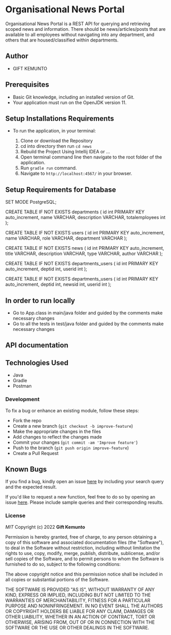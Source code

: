 # Organisational News Portal

Organisational News Portal is a REST API for querying and retrieving scoped news and information.
There should be news/articles/posts that are available to all employees without navigating
into any department, and others that are housed/classified within departments.

## Author
* GIFT KEMUNTO
## Prerequisites

- Basic Git knowledge, including an installed version of Git.
- Your application must run on the OpenJDK version 11.

## Setup Installations Requirements
* To run the application, in your terminal:

    1. Clone or download the Repository
    2. cd into directory then run `cd news`
    3. Rebuild the Project Using Intellij IDEA or ...
    4. Open terminal command line then navigate to the root folder of the application.
    5. Run `gradle run` command.
    6. Navigate to `http://localhost:4567/` in your browser.
## Setup Requirements for Database
SET MODE PostgreSQL;

CREATE TABLE IF NOT EXISTS departments (
id int PRIMARY KEY auto_increment,
name VARCHAR,
description VARCHAR,
totalemployees int
);

CREATE TABLE IF NOT EXISTS users (
id int PRIMARY KEY auto_increment,
name VARCHAR,
role VARCHAR,
department VARCHAR
);

CREATE TABLE IF NOT EXISTS news (
id int PRIMARY KEY auto_increment,
title VARCHAR,
description VARCHAR,
type VARCHAR,
author VARCHAR
);

CREATE TABLE IF NOT EXISTS departments_users (
id int PRIMARY KEY auto_increment,
deptid int,
userid int
);

CREATE TABLE IF NOT EXISTS departments_users (
id int PRIMARY KEY auto_increment,
deptid int,
newsid int,
userid int
);

## In order to run locally
* Go to App.class in main/java folder and guided by the comments make necessary changes
* Go to all the tests in test/java folder and guided by the comments make necessary changes

## API documentation


## Technologies Used
* Java
* Gradle
* Postman

### Development

To fix a bug or enhance an existing module, follow these steps:

- Fork the repo
- Create a new branch (`git checkout -b improve-feature`)
- Make the appropriate changes in the files
- Add changes to reflect the changes made
- Commit your changes (`git commit -am 'Improve feature'`)
- Push to the branch (`git push origin improve-feature`)
- Create a Pull Request

## Known Bugs

If you find a bug, kindly open an issue [here](https://github.com/Kemuntogift/NewsPortal/issues/new) by including your search query and the expected result.

If you'd like to request a new function, feel free to do so by opening an issue [here](https://github.com/Kemuntogift/NewsPortal/issues/new). Please include sample queries and their corresponding results.

### License

*MIT*
Copyright (c) 2022 **Gift Kemunto**

Permission is hereby granted, free of charge, to any person obtaining a copy of this software and associated documentation files (the "Software"), to deal in the Software without restriction, including without limitation the rights to use, copy, modify, merge, publish, distribute, sublicense, and/or sell copies of the Software, and to permit persons to whom the Software is furnished to do so, subject to the following conditions:

The above copyright notice and this permission notice shall be included in all copies or substantial portions of the Software.

THE SOFTWARE IS PROVIDED "AS IS", WITHOUT WARRANTY OF ANY KIND, EXPRESS OR IMPLIED, INCLUDING BUT NOT LIMITED TO THE WARRANTIES OF MERCHANTABILITY, FITNESS FOR A PARTICULAR PURPOSE AND NONINFRINGEMENT. IN NO EVENT SHALL THE AUTHORS OR COPYRIGHT HOLDERS BE LIABLE FOR ANY CLAIM, DAMAGES OR OTHER LIABILITY, WHETHER IN AN ACTION OF CONTRACT, TORT OR OTHERWISE, ARISING FROM, OUT OF OR IN CONNECTION WITH THE SOFTWARE OR THE USE OR OTHER DEALINGS IN THE SOFTWARE.
